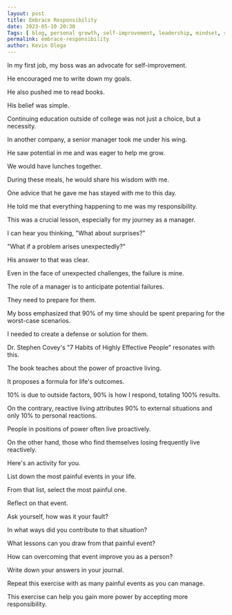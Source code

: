 ```yaml
--- 
layout: post 
title: Embrace Responsibility
date: 2023-05-10 20:30
Tags: [ blog, personal growth, self-improvement, leadership, mindset, success strategies ]
permalink: embrace-responsibility 
author: Kevin Olega 
--- 
```


In my first job, my boss was an advocate for self-improvement. 

He encouraged me to write down my goals. 

He also pushed me to read books. 

His belief was simple. 

Continuing education outside of college was not just a choice, but a necessity. 

In another company, a senior manager took me under his wing. 

He saw potential in me and was eager to help me grow. 

We would have lunches together. 

During these meals, he would share his wisdom with me. 

One advice that he gave me has stayed with me to this day. 

He told me that everything happening to me was my responsibility. 

This was a crucial lesson, especially for my journey as a manager. 

I can hear you thinking, "What about surprises?" 

"What if a problem arises unexpectedly?" 

His answer to that was clear. 

Even in the face of unexpected challenges, the failure is mine. 

The role of a manager is to anticipate potential failures. 

They need to prepare for them. 

My boss emphasized that 90% of my time should be spent preparing for the worst-case scenarios. 

I needed to create a defense or solution for them. 

Dr. Stephen Covey's "7 Habits of Highly Effective People" resonates with this. 

The book teaches about the power of proactive living. 

It proposes a formula for life's outcomes. 

10% is due to outside factors, 90% is how I respond, totaling 100% results. 

On the contrary, reactive living attributes 90% to external situations and only 10% to personal reactions. 

People in positions of power often live proactively. 

On the other hand, those who find themselves losing frequently live reactively. 

Here's an activity for you. 

List down the most painful events in your life. 

From that list, select the most painful one. 

Reflect on that event. 

Ask yourself, how was it your fault? 

In what ways did you contribute to that situation? 

What lessons can you draw from that painful event? 

How can overcoming that event improve you as a person? 

Write down your answers in your journal. 

Repeat this exercise with as many painful events as you can manage. 

This exercise can help you gain more power by accepting more responsibility.